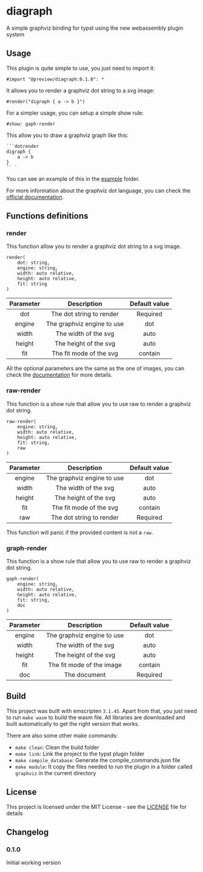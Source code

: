 # diagraph

A simple graphviz binding for typst using the new webassembly plugin system

## Usage

This plugin is quite simple to use, you just need to import it:

```typ
#import "@preview/diagraph:0.1.0": *
```

It allows you to render a graphviz dot string to a svg image:

```typ
#render("digraph { a -> b }")
```

For a simpler usage, you can setup a simple show rule:

```typ
#show: gaph-render
```

This allow you to draw a graphviz graph like this:

```typ
```dotrender
digraph {
    a -> b
}
`` `
```

You can see an example of this in the [example](https://github.com/Robotechnic/diagraph/tree/main/examples) folder.

For more information about the graphviz dot language, you can check the [official documentation](https://graphviz.org/documentation/).

## Functions definitions

### render

This function allow you to render a graphviz dot string to a svg image.

```typ
render(
    dot: string,
    engine: string,
    width: auto relative,
    height: auto relative,
    fit: string
)
```

| Parameter | Description | Default value |
| :-------: | :---------: | :-----------: |
| dot | The dot string to render | Required |
| engine | The graphviz engine to use | dot |
| width | The width of the svg | auto |
| height | The height of the svg | auto |
| fit | The fit mode of the svg | contain |

All the optional parameters are the same as the one of images, you can check the [documentation](https://typst.app/docs/reference/visualize/image/) for more details.

### raw-render

This function is a show rule that allow you to use raw to render a graphviz dot string.

```typ
raw-render(
    engine: string,
    width: auto relative,
    height: auto relative,
    fit: string,
    raw
)
```

| Parameter | Description | Default value |
| :-------: | :---------: | :-----------: |
| engine | The graphviz engine to use | dot |
| width | The width of the svg | auto |
| height | The height of the svg | auto |
| fit | The fit mode of the svg | contain |
| raw | The dot string to render | Required |

This function will panic if the provided content is not a `raw`.

### graph-render

This function is a show rule that allow you to use raw to render a graphviz dot string.

```typ
gaph-render(
    engine: string,
    width: auto relative,
    height: auto relative,
    fit: string,
    doc
)
```

| Parameter | Description | Default value |
| :-------: | :---------: | :-----------: |
| engine | The graphviz engine to use | dot |
| width | The width of the svg | auto |
| height | The height of the svg | auto |
| fit | The fit mode of the image | contain |
| doc | The document | Required |

## Build

This project was built with emscripten `3.1.45`. Apart from that, you just need to run `make wasm` to build the wasm file. All libraries are downloaded and built automatically to get the right version that works.

There are also some other make commands:

- `make clean`: Clean the build folder
- `make link`: Link the project to the typst plugin folder
- `make compile_database`: Generate the compile_commands.json file
- `make module`: It copy the files needed to run the plugin in a folder called `graphviz` in the current directory

## License

This project is licensed under the MIT License - see the [LICENSE](LICENSE) file for details

## Changelog

### 0.1.0

Initial working version
